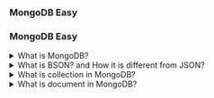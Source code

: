 ### MongoDB Easy

### MongoDB Easy

<details>
  <summary>What is MongoDB?</summary>

  1. MongoDB is the NoSQL database that provides to store a large amount of unstructured data.
  2. It works over the Document and Collection concept.
  3. MongoDB stores data in flexible, JSON-like documents with dynamic schemas, a format known as BSON (Binary JSON).
  4. The MongoDB database contains collections just like allowed to create multiple databases and multiple collections.
</details>

<details>
  <summary>What is BSON? and How it is different from JSON?</summary>

BSON stands for Binary JSON (Javascript Object Notation). It is used to transmit and store data across web-based applications. It has similarities with JSON, for instance BSON.

**Example:**

```js
{
  "_id": ObjectId("5f5a8f8e8216b52e5e9a0374"),
  "name": "John Doe",
  "age": 30,
  "email": "john.doe@example.com",
  "isStudent": false,
  "grades": [85, 92, 78, 90],
  "address": {
    "street": "123 Main St",
    "city": "Anytown",
    "zipcode": "12345"
  }
}



**Difference between JSON and BSON**

JSON :

 <p>
 1. JSON files are written in text format. <br/>
 2. It is use to transmit of data. <br/>
 3. It is slow as compared to BSON.<br/>
 4. It has limited set of data types, including objects, arrays, strings, numbers, booleans, and null.
   </p>

BSON :

 <p>
 1. BSON files are written in binary. <br/>
 2. Databases use BSON to store data. <br/>
 3. It is Faster than JSON.<br/>
 4. It Extends JSON with additional data types such as binary data, date, regular expression, ObjectId .

   </p>

# <<<<<<< HEAD

</details>

<details>
  <summary>What is ObjectId in MongoDB?</summary>

In MongoDB, each document in a collection is required to have a unique identity known as "ObjectId".
The \_id field is the key and used as the primary key for the documents in a collection.
it is unique identifier for each document. an object id is 12 byte BSON type hexadecimal string having the structure as shown in example.

```js
_id : ObjectId(6009c0eee65f6dce28fb3e50)
```

</details>

<details>
  <summary>What is collection in MongoDB?</summary>

In MongoDB, a collection is a group of MongoDB documents. It allow flexibility structure in stored documents.

</details>

<details>
  <summary>What is document in MongoDB?</summary>

It is a JSON-like BSON (Binary JSON) object that consists of key-value pairs. BSON is a binary representation of JSON-like documents. A document in MongoDB is essentially a set of key-value pairs, where the keys are strings (field names) and the values can be various data types value.

> > > > > > > 570edb20551cb6ccd1a575c487ad8b0e1cc6ad13

</details>
